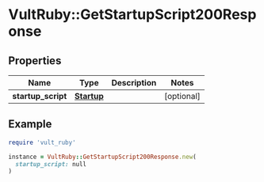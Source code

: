 # VultRuby::GetStartupScript200Response

## Properties

| Name | Type | Description | Notes |
| ---- | ---- | ----------- | ----- |
| **startup_script** | [**Startup**](Startup.md) |  | [optional] |

## Example

```ruby
require 'vult_ruby'

instance = VultRuby::GetStartupScript200Response.new(
  startup_script: null
)
```

